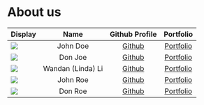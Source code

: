 # About us

Display |       Name        |             Github Profile             | Portfolio 
--------|:-----------------:|:--------------------------------------:|:---------:
![](https://via.placeholder.com/100.png?text=Photo) |     John Doe      |     [Github](https://github.com/)      | [Portfolio](docs/team/johndoe.md)
![](https://via.placeholder.com/100.png?text=Photo) |      Don Joe      |     [Github](https://github.com/)      | [Portfolio](docs/team/johndoe.md)
![](https://via.placeholder.com/100.png?text=Photo) | Wandan (Linda) Li | [Github](https://github.com/wli-linda) | [Portfolio](docs/team/johndoe.md)
![](https://via.placeholder.com/100.png?text=Photo) |     John Roe      |     [Github](https://github.com/)      | [Portfolio](docs/team/johndoe.md)
![](https://via.placeholder.com/100.png?text=Photo) |      Don Roe      |     [Github](https://github.com/)      | [Portfolio](docs/team/johndoe.md)
